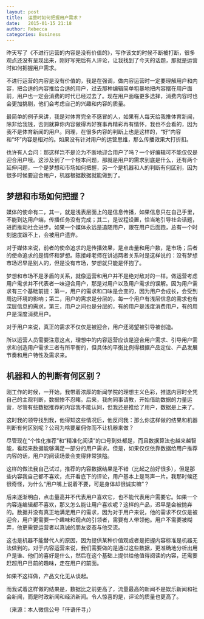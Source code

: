 ```yaml
---
layout: post
title:  运营时如何把握用户需求？
date:   2015-01-15 21:18
author: Rebecca
categories: Business
---
```


昨天写了《不进行运营的内容是没有价值的》，写作该文的时候不断被打断，很多观点还没有呈现出来，刚好写完后有人评论，让我找到了今天的话题，那就是运营时如何把握用户需求。

<!-- more -->

不进行运营的内容是没有价值的，我是在强调，做内容运营时一定要理解用户和内容，把合适的内容推给合适的用户，过去那种编辑简单粗暴地把内容摆在用户面前，用户也一定会消费的时代已经过去了。现在用户面临更多选择，消费内容时也会更加挑剔，他们会考虑自己的兴趣和内容的质量。

最简单的例子来讲，我是对体育完全不感冒的人，如果有人每天给我推体育新闻，除非给我钱，否则就算你内容做得再好赛事再精彩再有情怀，我也不会看的，因为我不是体育新闻的用户。同理，在很多内容的判断上也是这样的，“好”内容和“坏”内容是相对的。如果没有针对用户的运营思维，那么传播效果大打折扣。

也许有人会问：那这样岂不是沦为不断地迎合用户了吗？一个好编辑可不能仅仅是迎合用户哦。这涉及到了一个根本问题，那就是用户的需求到底是什么，还有两个延伸问题，一个是梦想和市场如何把握，另一个是机器和人的判断有何区别，因为很多时候要迎合用户，机器根据数据就能做到了。

## 梦想和市场如何把握？

媒体的使命有二，其一，就是浅表层面上的是信息传播，如果信息只在自己手里，不能到达用户端，传播任务没有完成；其二，是议程设置，恰当地引导社会话题，进而推动社会进步。如果一个媒体永远是追随用户，跟在用户后面跑，总有一个时刻速度跟不上，会被用户遗弃。

对于媒体来说，前者的使命追求的是传播效果，是点击量和用户数，是市场；后者的使命追求的是情怀和梦想。陈接峰老师在讲述两者关系时是这样说的：没有梦想市场迟早是别人的，但是没有市场，梦想就只能是怀抱了。

梦想和市场不是矛盾的关系，就像运营和用户并不是绝对敌对的一样。做运营考虑用户需求并不代表者一味迎合用户，那是对用户以及用户需求的误解。因为用户需求有三个基础前提：第一，用户的需求和口味是会变的，因为用户会成长，会受到周边环境的影响；第二，用户的需求是分层的，每一个用户有浅层信息的需求也有深层信息的需求，第三，用户之间也是分层的，有的用户是浅度消费用户，有的用户是深度消费用户。

对于用户来说，真正的需求不仅仅是被迎合，用户还渴望被引导被创造。

所以运营人员需要注意这点，理想中的内容运营应该是迎合用户需求、引导用户需求和创造用户需求三者有所平衡的，但具体的平衡比例得根据产品定位、产品发展节奏和用户特性及需求来。

## 机器和人的判断有何区别？

刚工作的时候，一开始，我带着浓厚的新闻学院的理想主义色彩，推送内容时全凭自己的主观判断，数据惨不忍睹。后来，我向同事请教，开始借助数据的力量运营，尽管有些数据推荐的内容我不能认同，但我还是推给了用户，数据是上来了。

这时我的领导找到我，他得知这些情况后，他反问我：那么你这样做的结果和机器判断有何区别呢？公司为啥要雇佣你而不让机器来做？

尽管现在“个性化推荐”和“精准化阅读”的口号到处都是，而且数据算法也越来越智能，看起来数据能够满足一部分的用户需求。但是，如果仅仅依靠数据给用户推荐内容的话，用户的阅读场景会变得非常狭隘。

这样的做法我自己试过，推荐的内容数据结果是不错（比起之前好很多），但是那些内容我自己都不喜欢，点开看底下的评论，用户基本上是骂声一片。我那时候还很奇怪，为什么“用户嘴上说着不要，可是身体却很诚实嘛”？

后来逐渐明白，点击量高并不代表用户喜欢它，也不能代表用户需要它。如果一个内容连编辑都不喜欢，那又怎么能让用户喜欢呢？这样的产品，迟早是会被抛弃的。数据并没有真正地满足用户的需求，因为对于用户来说，他的需求不仅仅是被迎合，用户更需要一个趣味和观点的引领者，需要有人带领他。用户不需要被糊弄，他更需要运营者以真诚的朋友姿态与他交流。

这也是机器不能替代人的原因，因为提供某种价值观或者是把握内容标准是机器无法做到的。对于内容运营来说，我们需要做的是通过这些数据，更准确地分析出用户是谁、他们的喜好是什么，然后在这个基础上提供给他值得阅读的内容，还需要赶超用户目前的趣味，走在用户的前面。

如果不这样做，产品文化无从谈起。

而我试着这样做的结果是，数据比之前更高了，流量最高的新闻不是娱乐新闻和社会新闻，而是时政新闻和经济新闻。令人惊喜的是，评论的质量也更高了。


（来源：本人微信公号「仟语仟寻」）